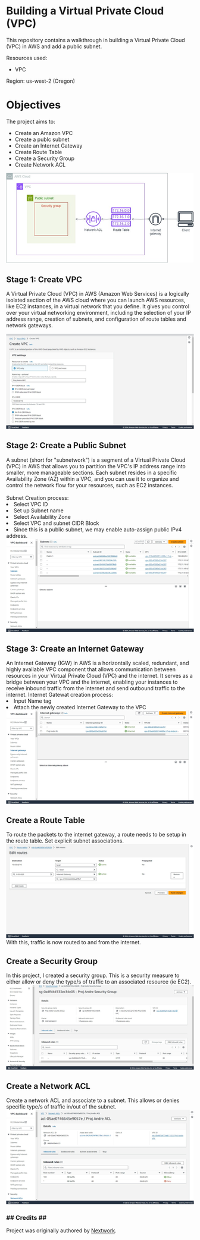 <h1>Building a Virtual Private Cloud (VPC)</h1>

This repository contains a walkthrough in building a Virtual Private Cloud (VPC) in AWS and add a public subnet. 

Resources used:
- VPC

Region: us-west-2 (Oregon)

<h1>Objectives</h1>
The project aims to:
<ul>
  <li>Create an Amazon VPC</li>
  <li>Create a publc subnet</li>
  <li>Create an Internet Gateway</li>
  <li>Create Route Table</li>
  <li>Create a Security Group</li>
  <li>Create Network ACL</li>
</ul>
  <img src="AWS VPC/Architecture.jpg" alt="Architecture">

<h2>Stage 1: Create VPC</h2>
<p>A Virtual Private Cloud (VPC) in AWS (Amazon Web Services) is a logically isolated section of the AWS cloud where you can launch AWS resources, like EC2 instances, in a virtual network that you define. It gives you control over your virtual networking environment, including the selection of your IP address range, creation of subnets, and configuration of route tables and network gateways.<br><br>

  <img src="AWS VPC/VPC Creation.jpg" alt="VPC">
  
<h2>Stage 2: Create a Public Subnet</h2>
A subnet (short for "subnetwork") is a segment of a Virtual Private Cloud (VPC) in AWS that allows you to partition the VPC's IP address range into smaller, more manageable sections. Each subnet resides in a specific Availability Zone (AZ) within a VPC, and you can use it to organize and control the network flow for your resources, such as EC2 instances.
<br><br>
Subnet Creation process:
<li>Select VPC ID</li>
<li>Set up Subnet name</li>
<li>Select Availability Zone</li>
<li>Select VPC and subnet CIDR Block</li>
<li>Since this is a public subnet, we may enable auto-assign public IPv4 address.</li>
  <img src="AWS VPC/Subnet.jpg" alt="Public Subnet">

<h2>Stage 3: Create an Internet Gateway</h2>
An Internet Gateway (IGW) in AWS is a horizontally scaled, redundant, and highly available VPC component that allows communication between resources in your Virtual Private Cloud (VPC) and the internet. It serves as a bridge between your VPC and the internet, enabling your instances to receive inbound traffic from the internet and send outbound traffic to the internet.
Internet Gatewat creation process:
<li>Input Name tag</li>
<li>Attach the newly created Internet Gateway to the VPC</li>

  <img src="AWS VPC/Internet Gateway.jpg" alt="Internet Gateway">

<h2>Create a Route Table</h2>
To route the packets to the internet gateway, a route needs to be setup in the route table. Set explicit subnet associations.
  <img src="AWS VPC/Route Table.jpg" alt="Route Table">
With this, traffic is now routed to and from the internet.

<h2>Create a Security Group</h2>
In this project, I created a security group. This is a security measure to either allow or deny the type/s of traffic to an associated resource (ie EC2).
  <img src="AWS VPC/Security Groups.jpg" alt="Security Group">

<h2>Create a Network ACL</h2>
Create a network ACL and associate to a subnet. This allows or denies specific type/s of traffic in/out of the subnet.
  <img src="AWS VPC/inbound ACL.jpg" alt="ACL">
  
<h3>## Credits ##</h3>
Project was originally authored by <a href="https://community.nextwork.org/home">Nextwork</a>.
